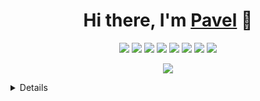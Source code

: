 <h1 align="center">Hi there, I'm <a href="https://chromedino.com/" target="_blank">Pavel</a> 👋</h1>


<!--![](https://komarev.com/ghpvc/?username=mdalbrid)-->

<p align="center">
  <img src="https://img.shields.io/badge/go-%2300ADD8.svg?style=for-the-badge&logo=go&logoColor=white">
  <img src="https://img.shields.io/badge/python-3670A0?style=for-the-badge&logo=python&logoColor=ffdd54">
  <!--<img src="https://img.shields.io/badge/c-%2300599C.svg?style=for-the-badge&logo=c&logoColor=white">-->
  <img src="https://img.shields.io/badge/Linux-FCC624?style=for-the-badge&logo=linux&logoColor=black">
  <img src="https://img.shields.io/badge/VIM-%2311AB00.svg?style=for-the-badge&logo=vim&logoColor=white">
  <img src="https://img.shields.io/badge/git-%23F05033.svg?style=for-the-badge&logo=git&logoColor=white">
  <img src="https://img.shields.io/badge/postgres-%23316192.svg?style=for-the-badge&logo=postgresql&logoColor=white">
  <!--<img src="https://img.shields.io/badge/MongoDB-%234ea94b.svg?style=for-the-badge&logo=mongodb&logoColor=white">-->
  <img src="https://img.shields.io/badge/redis-%23DD0031.svg?style=for-the-badge&logo=redis&logoColor=white">
  <img src="https://img.shields.io/badge/markdown-%23000000.svg?style=for-the-badge&logo=markdown&logoColor=white">


<p align="center">
  <img align="center" src="https://readme-typing-svg.herokuapp.com?color=38D6F7&center=true&multiline=true&height=40&lines=%E2%95%AF%C2%B0%E2%96%A1%C2%B0)%E2%95%AF+%E2%94%BB%E2%94%81%E2%94%81%E2%94%BB%E2%A0%80%E2%A0%80%E2%A0%80%E2%A0%80">


<br>

<details>
  <align="right">
  <summary>:fire: Statistics:</summary>
   <img align="left" alt="codeSTACKr's GitHub Stats" src="https://github-readme-stats.vercel.app/api/top-langs/?username=mdalbrid&langs_count=8&layout=compact&theme=dracula" />
      <img align="centre" alt="codeSTACKr's GitHub Stats" src="https://github-readme-stats.vercel.app/api?username=mdalbrid&show_icons=true&theme=dracula" />
</details>
  
<!--
**mdalbrid/mdalbrid** is a ✨ _special_ ✨ repository because its `README.md` (this file) appears on your GitHub profile.

Here are some ideas to get you started:

- 🔭 I’m currently working on ...
- 🌱 I’m currently learning ...
- 👯 I’m looking to collaborate on ...
- 🤔 I’m looking for help with ...
- 💬 Ask me about ...
- 📫 How to reach me: ...
- 😄 Pronouns: ...
- ⚡ Fun fact: ...
-->
